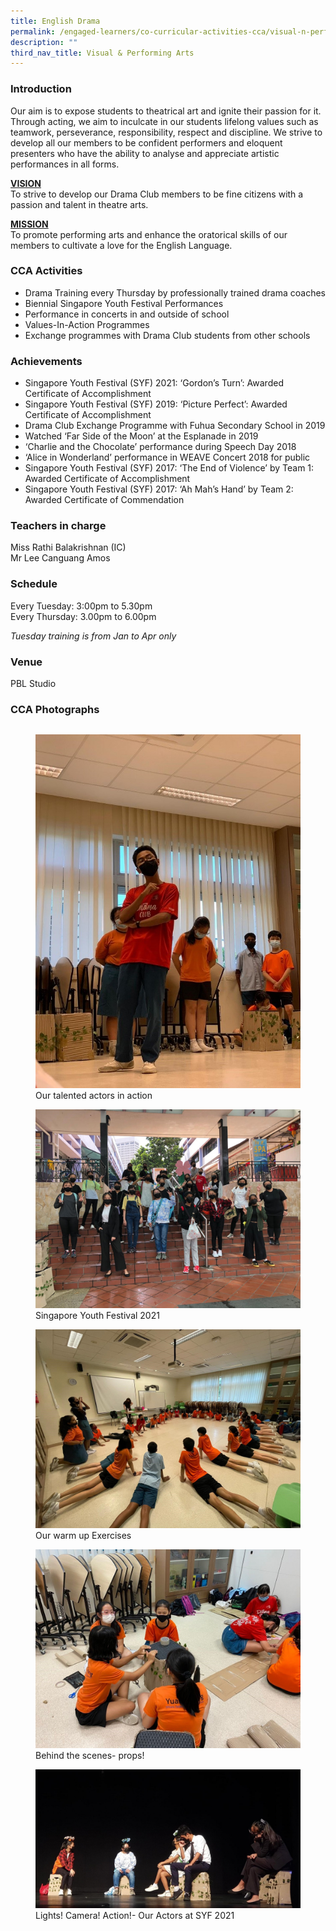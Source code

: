 ```yaml
---
title: English Drama
permalink: /engaged-learners/co-curricular-activities-cca/visual-n-performing-arts/english-drama/
description: ""
third_nav_title: Visual & Performing Arts
---
```

### Introduction

Our aim is to expose students to theatrical art and ignite their passion for it. Through acting, we aim to inculcate in our students lifelong values such as teamwork, perseverance, responsibility, respect and discipline. We strive to develop all our members to be confident performers and eloquent presenters who have the ability to analyse and appreciate artistic performances in all forms.  
  
<u><strong> VISION </strong></u><br>
To strive to develop our Drama Club members to be fine citizens with a passion and talent in theatre arts.

<u><strong> MISSION </strong></u><br>
To promote performing arts and enhance the oratorical skills of our members to cultivate a love for the English Language.

### CCA Activities

*   Drama Training every Thursday by professionally trained drama coaches
*   Biennial Singapore Youth Festival Performances
*   Performance in concerts in and outside of school
*   Values-In-Action Programmes
*   Exchange programmes with Drama Club students from other schools

### Achievements

*   Singapore Youth Festival (SYF) 2021: ‘Gordon’s Turn’: Awarded Certificate of Accomplishment
*   Singapore Youth Festival (SYF) 2019: ‘Picture Perfect’: Awarded Certificate of Accomplishment
*   Drama Club Exchange Programme with Fuhua Secondary School in 2019
*   Watched ‘Far Side of the Moon’ at the Esplanade in 2019
*   ‘Charlie and the Chocolate’ performance during Speech Day 2018
*   ‘Alice in Wonderland’ performance in WEAVE Concert 2018 for public
*   Singapore Youth Festival (SYF) 2017: ‘The End of Violence’ by Team 1: Awarded Certificate of Accomplishment
*   Singapore Youth Festival (SYF) 2017: ‘Ah Mah’s Hand’ by Team 2: Awarded Certificate of Commendation

### Teachers in charge

Miss Rathi Balakrishnan (IC)<br>
Mr Lee Canguang Amos

### Schedule

Every Tuesday: 3:00pm to 5.30pm <br>
Every Thursday: 3.00pm to 6.00pm

*Tuesday training is from Jan to Apr only*

### Venue

PBL Studio

### CCA Photographs

| | | |
| -------- | -------- | -------- |

<figure>  
<img src="/images/English%20Drama-1.jpg">  
<figcaption> Our talented actors in action </figcaption>  
</figure>

<figure>  
<img src="/images/English%20Drama-2.jpg">  
<figcaption> Singapore Youth Festival 2021 </figcaption>  
</figure>

<figure>  
<img src="/images/English%20Drama-3.jpg">  
<figcaption> Our warm up Exercises </figcaption>  
</figure>

<figure>  
<img src="/images/English%20Drama-4.jpg">  
<figcaption> Behind the scenes- props! </figcaption>  
</figure>

<figure>  
<img src="/images/English%20Drama-5.jpg">  
<figcaption> Lights! Camera! Action!- Our Actors at SYF 2021 </figcaption>  
</figure>
